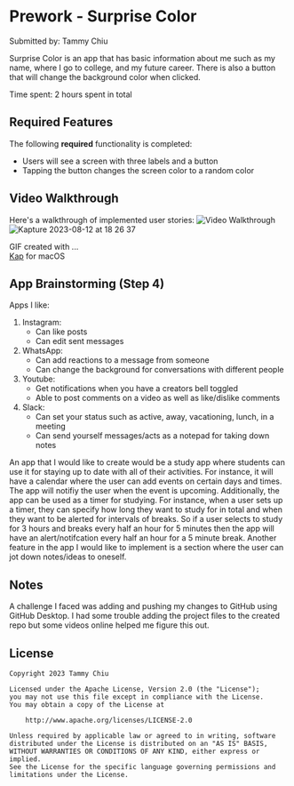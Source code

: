 # Prework - Surprise Color

Submitted by: Tammy Chiu

Surprise Color is an app that has basic information about me such as my name, where I go to college, and my future career. There is also a button that will change the background color when clicked.

Time spent: 2 hours spent in total

## Required Features

The following **required** functionality is completed:

- Users will see a screen with three labels and a button
- Tapping the button changes the screen color to a random color
 
## Video Walkthrough

Here's a walkthrough of implemented user stories:
<img src='http://i.imgur.com/link/to/your/gif/file.gif' title='Video Walkthrough' width='' alt='Video Walkthrough' />
![Kapture 2023-08-12 at 18 26 37](https://github.com/tammyc182/IOS_Prework/assets/80166088/287b1f72-3650-4238-b3a3-f5e9a5ae33ed)

GIF created with ...  
[Kap](https://getkap.co/) for macOS

## App Brainstorming (Step 4)
Apps I like:
1. Instagram:
   - Can like posts
   - Can edit sent messages
2. WhatsApp:
   - Can add reactions to a message from someone
   - Can change the background for conversations with different people
3. Youtube:
   - Get notifications when you have a creators bell toggled
   - Able to post comments on a video as well as like/dislike comments
4. Slack:
   - Can set your status such as active, away, vacationing, lunch, in a meeting
   - Can send yourself messages/acts as a notepad for taking down notes
     
An app that I would like to create would be a study app where students can use it for staying up to date with all of their activities. For instance, it will have a calendar where the user can add events on certain days and times. The app will notifiy the user when the event is upcoming. Additionally, the app can be used as a timer for studying. For instance, when a user sets up a timer, they can specify how long they want to study for in total and when they want to be alerted for intervals of breaks. So if a user selects to study for 3 hours and breaks every half an hour for 5 minutes then the app will have an alert/notifcation every half an hour for a 5 minute break. Another feature in the app I would like to implement is a section where the user can jot down notes/ideas to oneself.

## Notes
 A challenge I faced was adding and pushing my changes to GitHub using GitHub Desktop. I had some trouble adding the project files to the created repo but some videos online helped me figure this out.
 
## License

    Copyright 2023 Tammy Chiu

    Licensed under the Apache License, Version 2.0 (the "License");
    you may not use this file except in compliance with the License.
    You may obtain a copy of the License at

        http://www.apache.org/licenses/LICENSE-2.0

    Unless required by applicable law or agreed to in writing, software
    distributed under the License is distributed on an "AS IS" BASIS,
    WITHOUT WARRANTIES OR CONDITIONS OF ANY KIND, either express or implied.
    See the License for the specific language governing permissions and
    limitations under the License.
